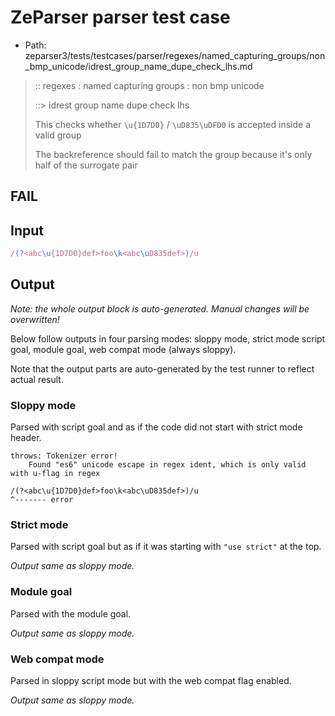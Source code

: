 # ZeParser parser test case

- Path: zeparser3/tests/testcases/parser/regexes/named_capturing_groups/non_bmp_unicode/idrest_group_name_dupe_check_lhs.md

> :: regexes : named capturing groups : non bmp unicode
>
> ::> idrest group name dupe check lhs
>
> This checks whether `\u{1D7D0}` / `\uD835\uDFD0` is accepted inside a valid group
>
> The backreference should fail to match the group because it's only half of the surrogate pair

## FAIL

## Input

`````js
/(?<abc\u{1D7D0}def>foo\k<abc\uD835def>)/u
`````

## Output

_Note: the whole output block is auto-generated. Manual changes will be overwritten!_

Below follow outputs in four parsing modes: sloppy mode, strict mode script goal, module goal, web compat mode (always sloppy).

Note that the output parts are auto-generated by the test runner to reflect actual result.

### Sloppy mode

Parsed with script goal and as if the code did not start with strict mode header.

`````
throws: Tokenizer error!
    Found "es6" unicode escape in regex ident, which is only valid with u-flag in regex

/(?<abc\u{1D7D0}def>foo\k<abc\uD835def>)/u
^------- error
`````

### Strict mode

Parsed with script goal but as if it was starting with `"use strict"` at the top.

_Output same as sloppy mode._

### Module goal

Parsed with the module goal.

_Output same as sloppy mode._

### Web compat mode

Parsed in sloppy script mode but with the web compat flag enabled.

_Output same as sloppy mode._
